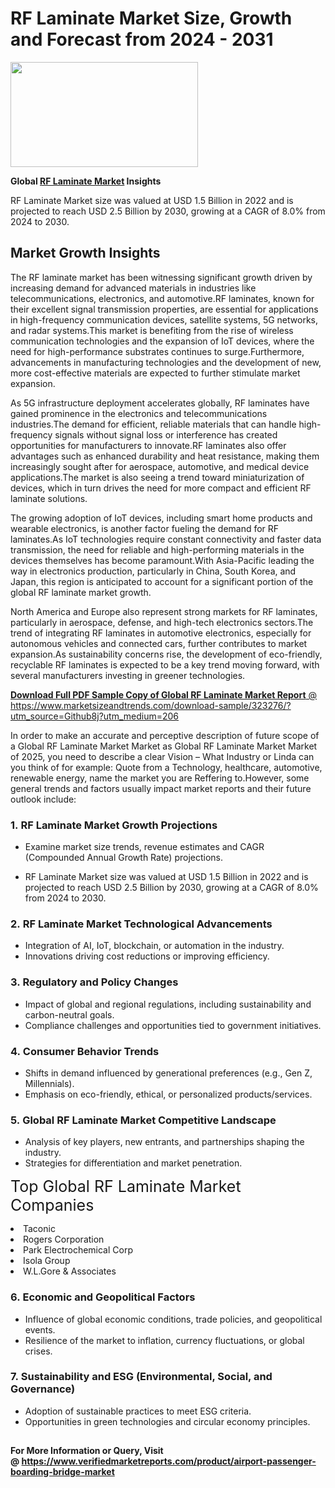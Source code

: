 <H1>RF Laminate Market Size, Growth and Forecast from 2024 - 2031</H1><img class="aligncenter size-medium wp-image-584254" src="https://thirdeyenews.in/wp-content/uploads/2024/09/Global-Market-Research-300x168.jpeg" alt="" width="300" height="168" /><p><strong>Global&nbsp;<a href="https://www.marketsizeandtrends.com/download-sample/323276/?utm_source=Github8j?utm_medium=206">RF Laminate Market</a> Insights</strong></p><p>RF Laminate Market size was valued at USD 1.5 Billion in 2022 and is projected to reach USD 2.5 Billion by 2030, growing at a CAGR of 8.0% from 2024 to 2030.</p><p><h2>Market Growth Insights</h2> <p>The RF laminate market has been witnessing significant growth driven by increasing demand for advanced materials in industries like telecommunications, electronics, and automotive.RF laminates, known for their excellent signal transmission properties, are essential for applications in high-frequency communication devices, satellite systems, 5G networks, and radar systems.This market is benefiting from the rise of wireless communication technologies and the expansion of IoT devices, where the need for high-performance substrates continues to surge.Furthermore, advancements in manufacturing technologies and the development of new, more cost-effective materials are expected to further stimulate market expansion.</p> <p><a href="#"></a></p> <p>As 5G infrastructure deployment accelerates globally, RF laminates have gained prominence in the electronics and telecommunications industries.The demand for efficient, reliable materials that can handle high-frequency signals without signal loss or interference has created opportunities for manufacturers to innovate.RF laminates also offer advantages such as enhanced durability and heat resistance, making them increasingly sought after for aerospace, automotive, and medical device applications.The market is also seeing a trend toward miniaturization of devices, which in turn drives the need for more compact and efficient RF laminate solutions.</p> <p>The growing adoption of IoT devices, including smart home products and wearable electronics, is another factor fueling the demand for RF laminates.As IoT technologies require constant connectivity and faster data transmission, the need for reliable and high-performing materials in the devices themselves has become paramount.With Asia-Pacific leading the way in electronics production, particularly in China, South Korea, and Japan, this region is anticipated to account for a significant portion of the global RF laminate market growth.</p> <p>North America and Europe also represent strong markets for RF laminates, particularly in aerospace, defense, and high-tech electronics sectors.The trend of integrating RF laminates in automotive electronics, especially for autonomous vehicles and connected cars, further contributes to market expansion.As sustainability concerns rise, the development of eco-friendly, recyclable RF laminates is expected to be a key trend moving forward, with several manufacturers investing in greener technologies.</p> <p><a href="#"></p><p><span class=""><strong>Download Full PDF Sample Copy of Global RF Laminate Market Report</strong> @ <a href="https://www.marketsizeandtrends.com/download-sample/323276/?utm_source=Github8j?utm_medium=206" target="_blank">https://www.marketsizeandtrends.com/download-sample/323276/?utm_source=Github8j?utm_medium=206</a></span></p><p>In order to make an accurate and perceptive description of future scope of a Global&nbsp;RF Laminate Market Market as Global&nbsp;RF Laminate Market Market of 2025, you need to describe a clear Vision &ndash; What Industry or Linda can you think of for example: Quote from a Technology, healthcare, automotive, renewable energy, name the market you are Reffering to.However, some general trends and factors usually impact market reports and their future outlook include:</p><h3>1.&nbsp;<strong>RF Laminate Market Growth Projections</strong></h3><ul><li>Examine market size trends, revenue estimates and CAGR (Compounded Annual Growth Rate) projections.</li><li><p>RF Laminate Market size was valued at USD 1.5 Billion in 2022 and is projected to reach USD 2.5 Billion by 2030, growing at a CAGR of 8.0% from 2024 to 2030.</p></li></ul><h3>2.&nbsp;<strong>RF Laminate Market Technological Advancements</strong></h3><ul><li>Integration of AI, IoT, blockchain, or automation in the industry.</li><li>Innovations driving cost reductions or improving efficiency.</li></ul><h3>3.&nbsp;<strong>Regulatory and Policy Changes</strong></h3><ul><li>Impact of global and regional regulations, including sustainability and carbon-neutral goals.</li><li>Compliance challenges and opportunities tied to government initiatives.</li></ul><h3>4.&nbsp;<strong>Consumer Behavior Trends</strong></h3><ul><li>Shifts in demand influenced by generational preferences (e.g., Gen Z, Millennials).</li><li>Emphasis on eco-friendly, ethical, or personalized products/services.</li></ul><h3>5.&nbsp;<strong>Global RF Laminate Market Competitive Landscape</strong></h3><ul><li>Analysis of key players, new entrants, and partnerships shaping the industry.</li><li>Strategies for differentiation and market penetration.</li></ul><p data-pm-slice="1 1 []"><span style="color: inherit; font-family: inherit; font-size: 25px;">Top Global RF Laminate Market Companies</span></p><div class="" data-test-id=""><p><li>Taconic</li><li> Rogers Corporation</li><li> Park Electrochemical Corp</li><li> Isola Group</li><li> W.L.Gore & Associates</li></p></div><h3>6.&nbsp;<strong>Economic and Geopolitical Factors</strong></h3><ul><li>Influence of global economic conditions, trade policies, and geopolitical events.</li><li>Resilience of the market to inflation, currency fluctuations, or global crises.</li></ul><h3>7.&nbsp;<strong>Sustainability and ESG (Environmental, Social, and Governance)</strong></h3><ul><li>Adoption of sustainable practices to meet ESG criteria.</li><li>Opportunities in green technologies and circular economy principles.</li></ul><h2><strong style="font-size: 14px;">For More Information or Query, Visit @&nbsp;</strong><a style="background-color: #ffffff; font-size: 14px;" href="https://www.marketsizeandtrends.com/report/rf-laminate-market/" target="_blank">https://www.verifiedmarketreports.com/product/airport-passenger-boarding-bridge-market</a></h2>